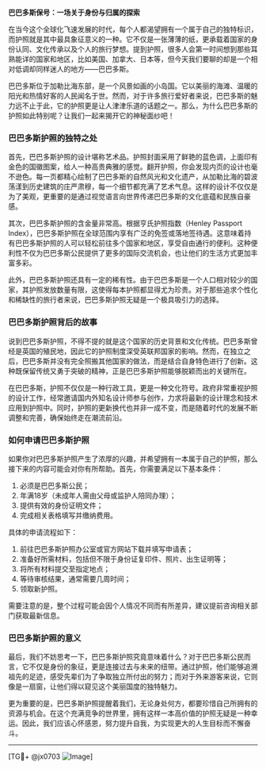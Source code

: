 **巴巴多斯保号：一场关于身份与归属的探索**

在当今这个全球化飞速发展的时代，每个人都渴望拥有一个属于自己的独特标识，而护照就是其中最具象征意义的一种。它不仅是一张薄薄的纸，更承载着国家的身份认同、文化传承以及个人的旅行梦想。提到护照，很多人会第一时间想到那些耳熟能详的国家和地区，比如美国、加拿大、日本等，但今天我们要聊的却是一个相对低调却同样迷人的地方——巴巴多斯。

巴巴多斯位于加勒比海东部，是一个风景如画的小岛国。它以美丽的海滩、温暖的阳光和热情好客的人民闻名于世。然而，对于许多旅行爱好者来说，巴巴多斯的魅力远不止于此，它的护照更是让人津津乐道的话题之一。那么，为什么巴巴多斯的护照如此特别呢？让我们一起来揭开它的神秘面纱吧！

### **巴巴多斯护照的独特之处**

首先，巴巴多斯护照的设计堪称艺术品。护照封面采用了鲜艳的蓝色调，上面印有金色的国徽图案，给人一种高贵典雅的感觉。翻开护照，你会发现内页的设计也毫不逊色。每一页都精心绘制了巴巴多斯的自然风光和文化遗产，从加勒比海的碧波荡漾到历史建筑的庄严肃穆，每一个细节都充满了艺术气息。这样的设计不仅仅是为了美观，更重要的是通过视觉语言向世界传递巴巴多斯的文化底蕴和民族自豪感。

其次，巴巴多斯护照的含金量非常高。根据亨氏护照指数（Henley Passport Index），巴巴多斯护照在全球范围内享有广泛的免签或落地签待遇。这意味着持有巴巴多斯护照的人可以轻松前往多个国家和地区，享受自由通行的便利。这种便利性不仅为巴巴多斯公民提供了更多的国际交流机会，也让他们的生活方式更加丰富多彩。

此外，巴巴多斯护照还具有一定的稀有性。由于巴巴多斯是一个人口相对较少的国家，其护照发放数量有限，这使得每本护照都显得尤为珍贵。对于那些追求个性化和稀缺性的旅行者来说，巴巴多斯护照无疑是一个极具吸引力的选择。

### **巴巴多斯护照背后的故事**

说到巴巴多斯护照，不得不提的就是这个国家的历史背景和文化传统。巴巴多斯曾经是英国的殖民地，因此它的护照制度深受英联邦国家的影响。然而，在独立之后，巴巴多斯并没有完全照搬其他国家的做法，而是结合自身特色进行了创新。这种既保留传统又勇于突破的精神，正是巴巴多斯护照能够脱颖而出的关键所在。

在巴巴多斯，护照不仅仅是一种行政工具，更是一种文化符号。政府非常重视护照的设计工作，经常邀请国内外知名设计师参与创作，力求将最新的设计理念和技术应用到护照中。同时，护照的更新换代也并非一成不变，而是随着时代的发展不断调整和完善，确保始终走在潮流前沿。

### **如何申请巴巴多斯护照**

如果你对巴巴多斯护照产生了浓厚的兴趣，并希望拥有一本属于自己的护照，那么接下来的内容可能会对你有所帮助。首先，你需要满足以下基本条件：

1. 必须是巴巴多斯公民；
2. 年满18岁（未成年人需由父母或监护人陪同办理）；
3. 提供有效的身份证明文件；
4. 完成相关表格填写并缴纳费用。

具体的申请流程如下：

1. 前往巴巴多斯护照办公室或官方网站下载并填写申请表；
2. 准备好所需材料，包括但不限于身份证复印件、照片、出生证明等；
3. 将所有材料提交至指定地点；
4. 等待审核结果，通常需要几周时间；
5. 领取新护照。

需要注意的是，整个过程可能会因个人情况不同而有所差异，建议提前咨询相关部门获取最新信息。

### **巴巴多斯护照的意义**

最后，我们不妨思考一下，巴巴多斯护照究竟意味着什么？对于巴巴多斯公民而言，它不仅是身份的象征，更是连接过去与未来的纽带。通过护照，他们能够追溯祖先的足迹，感受先辈们为了争取独立所付出的努力；而对于外来游客来说，它则像是一扇窗，让他们得以窥见这个美丽国度的独特魅力。

更为重要的是，巴巴多斯护照提醒着我们，无论身处何方，都要珍惜自己所拥有的资源与机会。在这个充满竞争的世界里，拥有这样一本高价值的护照无疑是一种幸运。因此，我们应该心怀感恩，努力提升自我，为实现更大的人生目标而不懈奋斗。

---

[TG💪+ @jx0703 ![Image](https://github.com/user-attachments/assets/dbca1d08-cadb-493c-b0ec-ad6f7a83f270)]